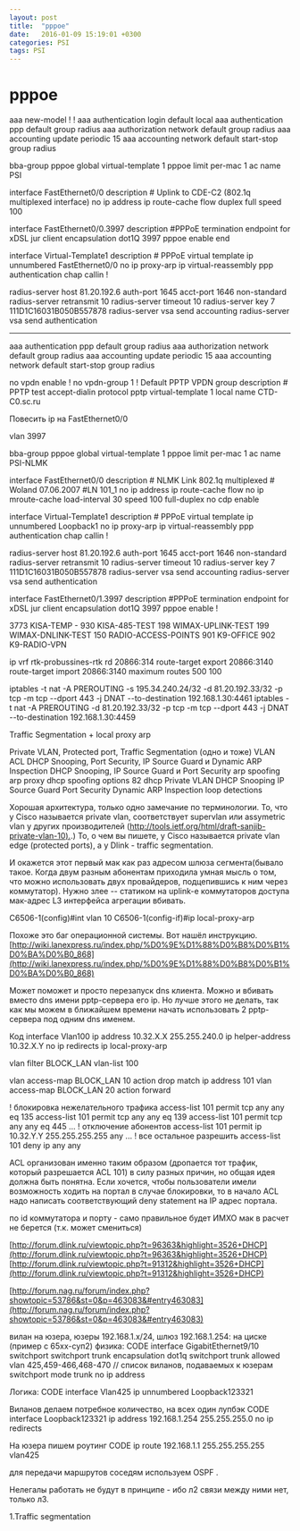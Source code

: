 ```yaml
---
layout: post
title:  "pppoe"
date:   2016-01-09 15:19:01 +0300
categories: PSI
tags: PSI
---
```


# pppoe
aaa new-model
!
!
aaa authentication login default local
aaa authentication ppp default group radius
aaa authorization network default group radius
aaa accounting update periodic 15
aaa accounting network default start-stop group radius


bba-group pppoe global
 virtual-template 1
 pppoe limit per-mac 1
 ac name PSI

interface FastEthernet0/0
 description # Uplink to CDE-C2 (802.1q multiplexed interface)
 no ip address
 ip route-cache flow
 duplex full
 speed 100




interface FastEthernet0/0.3997
 description #PPPoE termination endpoint for xDSL jur client
 encapsulation dot1Q 3997
 pppoe enable
end


interface Virtual-Template1
 description # PPPoE virtual template
 ip unnumbered FastEthernet0/0
 no ip proxy-arp
 ip virtual-reassembly
 ppp authentication chap callin
!

radius-server host 81.20.192.6 auth-port 1645 acct-port 1646 non-standard
radius-server retransmit 10
radius-server timeout 10
radius-server key 7 111D1C16031B050B557878
radius-server vsa send accounting
radius-server vsa send authentication


**************************************************************************


aaa authentication ppp default group radius
aaa authorization network default group radius
aaa accounting update periodic 15
aaa accounting network default start-stop group radius


no vpdn enable
!
no vpdn-group 1
! Default PPTP VPDN group
 description # PPTP test
 accept-dialin
  protocol pptp
  virtual-template 1
 local name CTD-C0.sc.ru

Повесить ip на FastEthernet0/0

vlan 3997

bba-group pppoe global
 virtual-template 1
 pppoe limit per-mac 1
 ac name PSI-NLMK

interface FastEthernet0/0
 description # NLMK Link 802.1q multiplexed # Woland 07.06.2007 #LN 101_1
 no ip address
 ip route-cache flow
 no ip mroute-cache
 load-interval 30
 speed 100
 full-duplex
 no cdp enable


interface Virtual-Template1
 description # PPPoE virtual template
 ip unnumbered Loopback1
 no ip proxy-arp
 ip virtual-reassembly
 ppp authentication chap callin
!

radius-server host 81.20.192.6 auth-port 1645 acct-port 1646 non-standard
radius-server retransmit 10
radius-server timeout 10
radius-server key 7 111D1C16031B050B557878
radius-server vsa send accounting
radius-server vsa send authentication





interface FastEthernet0/1.3997
 description #PPPoE termination endpoint for xDSL jur client
 encapsulation dot1Q 3997
 pppoe enable
!

3773	KISA-TEMP - 
930	KISA-485-TEST
198	WIMAX-UPLINK-TEST
199	WIMAX-DNLINK-TEST
150	RADIO-ACCESS-POINTS
901	K9-OFFICE
902	K9-RADIO-VPN



ip vrf rtk-probussines-rtk
 rd 20866:314
 route-target export 20866:3140
 route-target import 20866:3140
 maximum routes 500 100


iptables -t nat -A PREROUTING -s 195.34.240.24/32 -d 81.20.192.33/32 -p tcp -m tcp --dport 443 -j DNAT --to-destination 192.168.1.30:4461
iptables -t nat -A PREROUTING -d 81.20.192.33/32 -p tcp -m tcp --dport 443 -j DNAT --to-destination 192.168.1.30:4459


Traffic Segmentation + local proxy arp


Private VLAN, Protected port, Traffic Segmentation (одно и тоже)
VLAN ACL
DHCP Snooping, Port Security, IP Source Guard и Dynamic ARP Inspection
DHCP Snooping, IP Source Guard и Port Security
arp spoofing
arp proxy
dhcp spoofing
options 82 dhcp
Private VLAN
DHCP Snooping
IP Source Guard
Port Security
Dynamic ARP Inspection
loop detections


Хорошая архитектура, только одно замечание по терминологии. То, что у Cisco называется private vlan, соответствует supervlan или assymetric vlan у других производителей ([http://tools.ietf.org/html/draft-sanjib-private-vlan-10).](http://tools.ietf.org/html/draft-sanjib-private-vlan-10).) То, о чем вы пишете, у Cisco называется private vlan edge (protected ports), а у Dlink - traffic segmentation.


И окажется этот первый мак как раз адресом шлюза сегмента(бывало такое. Когда двум разным абонентам приходила умная мысль о том, что можно использовать двух провайдеров, подцепившись к ним через коммутатор). Нужно злее -- статиком на uplink-е коммутаторов доступа мак-адрес L3 интерфейса агрегации вбивать.

C6506-1(config)#int vlan 10
C6506-1(config-if)#ip local-proxy-arp

Похоже это баг операционной системы.
Вот нашёл инструкцию.
[http://wiki.lanexpress.ru/index.php/%D0%9E%D1%88%D0%B8%D0%B1%D0%BA%D0%B0_868](http://wiki.lanexpress.ru/index.php/%D0%9E%D1%88%D0%B8%D0%B1%D0%BA%D0%B0_868)

Может поможет и просто перезапуск dns клиента. Можно и вбивать вместо dns имени pptp-сервера его ip.
Но лучше этого не делать, так как мы можем в ближайшем времени начать использовать 2 pptp-сервера под одним dns именем.

Код
interface Vlan100
ip address 10.32.X.X 255.255.240.0
ip helper-address 10.32.X.Y
no ip redirects
ip local-proxy-arp

vlan filter BLOCK_LAN vlan-list 100

vlan access-map BLOCK_LAN 10
action drop
match ip address 101
vlan access-map BLOCK_LAN 20
action forward

! блокировка нежелательного трафика
access-list 101 permit tcp any any eq 135
access-list 101 permit tcp any any eq 139
access-list 101 permit tcp any any eq 445
...
! отключение абонентов
access-list 101 permit ip 10.32.Y.Y 255.255.255.255 any
...
! все остальное разрешить
access-list 101 deny   ip any any



ACL организован именно таким образом (дропается тот трафик, который разрешается ACL 101) в силу разных причин, но общая идея должна быть понятна. Если хочется, чтобы пользователи имели возможность ходить на портал в случае блокировки, то в начало ACL надо написать соответствующий deny statement на IP адрес портала.

по id коммутатора и порту - само правильное будет ИМХО
мак в расчет не берется (т.к. может смениться)

[http://forum.dlink.ru/viewtopic.php?t=96363&highlight=3526+DHCP](http://forum.dlink.ru/viewtopic.php?t=96363&highlight=3526+DHCP)
[http://forum.dlink.ru/viewtopic.php?t=91312&highlight=3526+DHCP](http://forum.dlink.ru/viewtopic.php?t=91312&highlight=3526+DHCP)


[http://forum.nag.ru/forum/index.php?showtopic=53786&st=0&p=463083&#entry463083](http://forum.nag.ru/forum/index.php?showtopic=53786&st=0&p=463083&#entry463083)



вилан на юзера, юзеры 192.168.1.х/24, шлюз 192.168.1.254:
на циске (пример с 65хх-суп2)
физика:
CODE
interface GigabitEthernet9/10
switchport
switchport trunk encapsulation dot1q
switchport trunk allowed vlan 425,459-466,468-470 // список виланов, подаваемых к юзерам
switchport mode trunk
no ip address


Логика:
CODE
interface Vlan425
ip unnumbered Loopback123321

Виланов делаем потребное количество, на всех один лупбэк
CODE
interface Loopback123321
ip address 192.168.1.254 255.255.255.0
no ip redirects

На юзера пишем роутинг
CODE
ip route 192.168.1.1 255.255.255.255 vlan425


для передачи маршрутов соседям используем OSPF .

Нелегалы работать не будут в принципе - ибо л2 связи между ними нет, только л3.




1.Traffic segmentation

